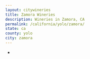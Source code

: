 ```yaml
---
layout: citywineries
title: Zamora Wineries
description: Wineries in Zamora, CA
permalink: /california/yolo/zamora/
state: ca
county: yolo
city: zamora
---
```

-
